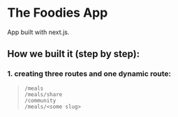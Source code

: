 # The Foodies App
App built with next.js.

## How we built it (step by step):
### 1. creating three routes and one dynamic route:
> ```
> /meals
> /meals/share
> /community
> /meals/<some slug>
> ```
 
